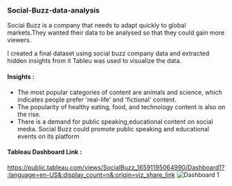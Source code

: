 ### Social-Buzz-data-analysis

Social Buzz is a company that needs to adapt quickly to global markets.They wanted their data to be analysed so that they could gain more viewers.

I created a final dataset using social buzz company data and extracted hidden insights from it
Tableu was used to visualize the data.

#### Insights :
- The most popular categories of content are animals and science, which indicates people prefer 'real-life' and 'fictional' content.
- The popularity of healthy eating, food, and technology content is also on the rise.
- There is a demand for public speaking,educational content on social media. Social Buzz could promote public speaking and educational events on its platform

#### Tableau Dashboard Link :
 https://public.tableau.com/views/SocialBuzz_16591195064990/Dashboard1?:language=en-US&:display_count=n&:origin=viz_share_link
![Dashboard 1](https://user-images.githubusercontent.com/89998182/204513974-eb7a2d83-7cad-40a0-9597-3f064676726f.png)
